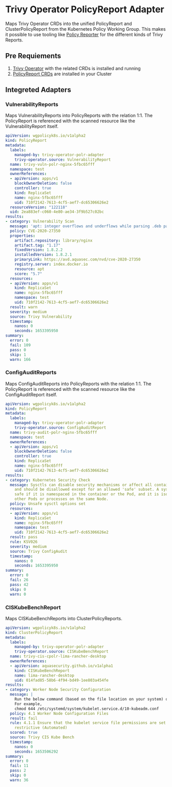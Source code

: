 # Trivy Operator PolicyReport Adapter

Maps Trivy Operator CRDs into the unified PolicyReport and ClusterPolicyReport from the Kubernetes Policy Working Group. This makes it possible to use tooling like [Policy Reporter](https://github.com/kyverno/policy-reporter) for the different kinds of Trivy Reports.

## Pre Requiements

1. [Trivy Operator](https://github.com/aquasecurity/trivy-operator) with the related CRDs is installed and running
2. [PolicyReport CRDs](https://github.com/kubernetes-sigs/wg-policy-prototypes/tree/master/policy-report/crd/v1alpha2) are installed in your Cluster

## Integreted Adapters

### VulnerabilityReports

Maps VulnerabilityReports into PolicyReports with the relation 1:1. The PolicyReport is referenced with the scanned resource like the VulnerabilityReport itself.

```yaml
apiVersion: wgpolicyk8s.io/v1alpha2
kind: PolicyReport
metadata:
  labels:
    managed-by: trivy-operator-polr-adapter
    trivy-operator.source: VulnerabilityReport
  name: trivy-vuln-polr-nginx-5fbc65fff
  namespace: test
  ownerReferences:
  - apiVersion: apps/v1
    blockOwnerDeletion: false
    controller: true
    kind: ReplicaSet
    name: nginx-5fbc65fff
    uid: 710f2142-7613-4cf5-aef7-dc65306626e2
  resourceVersion: "122118"
  uid: 2ea883ef-c060-4e80-ae34-3f9b527c02bc
results:
- category: Vulnerability Scan
  message: 'apt: integer overflows and underflows while parsing .deb packages'
  policy: CVE-2020-27350
  properties:
    artifact.repository: library/nginx
    artifact.tag: "1.17"
    fixedVersion: 1.8.2.2
    installedVersion: 1.8.2.1
    primaryLink: https://avd.aquasec.com/nvd/cve-2020-27350
    registry.server: index.docker.io
    resource: apt
    score: "5.7"
  resources:
  - apiVersion: apps/v1
    kind: ReplicaSet
    name: nginx-5fbc65fff
    namespace: test
    uid: 710f2142-7613-4cf5-aef7-dc65306626e2
  result: warn
  severity: medium
  source: Trivy Vulnerability
  timestamp:
    nanos: 0
    seconds: 1653395950
summary:
  error: 0
  fail: 109
  pass: 0
  skip: 1
  warn: 166
```

### ConfigAuditReports

Maps ConfigAuditReports into PolicyReports with the relation 1:1. The PolicyReport is referenced with the scanned resource like the ConfigAuditReport itself.

```yaml
apiVersion: wgpolicyk8s.io/v1alpha2
kind: PolicyReport
metadata:
  labels:
    managed-by: trivy-operator-polr-adapter
    trivy-operator.source: ConfigAuditReport
  name: trivy-audit-polr-nginx-5fbc65fff
  namespace: test
  ownerReferences:
  - apiVersion: apps/v1
    blockOwnerDeletion: false
    controller: true
    kind: ReplicaSet
    name: nginx-5fbc65fff
    uid: 710f2142-7613-4cf5-aef7-dc65306626e2
results:
- category: Kubernetes Security Check
  message: Sysctls can disable security mechanisms or affect all containers on a host,
    and should be disallowed except for an allowed 'safe' subset. A sysctl is considered
    safe if it is namespaced in the container or the Pod, and it is isolated from
    other Pods or processes on the same Node.
  policy: Unsafe sysctl options set
  resources:
  - apiVersion: apps/v1
    kind: ReplicaSet
    name: nginx-5fbc65fff
    namespace: test
    uid: 710f2142-7613-4cf5-aef7-dc65306626e2
  result: pass
  rule: KSV026
  severity: medium
  source: Trivy ConfigAudit
  timestamp:
    nanos: 0
    seconds: 1653395950
summary:
  error: 0
  fail: 26
  pass: 42
  skip: 0
  warn: 0
```
### CISKubeBenchReport

Maps CISKubeBenchReports into ClusterPolicyReports.

```yaml
apiVersion: wgpolicyk8s.io/v1alpha2
kind: ClusterPolicyReport
metadata:
  labels:
    managed-by: trivy-operator-polr-adapter
    trivy-operator.source: CISKubeBenchReport
  name: trivy-cis-cpolr-lima-rancher-desktop
  ownerReferences:
  - apiVersion: aquasecurity.github.io/v1alpha1
    kind: CISKubeBenchReport
    name: lima-rancher-desktop
    uid: 014fad85-58b6-4f94-bd49-1ee803a454fe
results:
- category: Worker Node Security Configuration
  message: |
    Run the below command (based on the file location on your system) on the each worker node.
    For example,
    chmod 644 /etc/systemd/system/kubelet.service.d/10-kubeadm.conf
  policy: 4.1 Worker Node Configuration Files
  result: fail
  rule: 4.1.1 Ensure that the kubelet service file permissions are set to 644 or more
    restrictive (Automated)
  scored: true
  source: Trivy CIS Kube Bench
  timestamp:
    nanos: 0
    seconds: 1653506292
summary:
  error: 0
  fail: 11
  pass: 2
  skip: 0
  warn: 36
```
